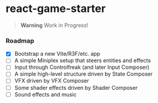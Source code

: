 # react-game-starter

> **Warning** Work in Progress!

### Roadmap

- [x] Bootstrap a new Vite/R3F/etc. app
- [ ] A simple Miniplex setup that steers entities and effects
- [ ] Input through Controlfreak (and later Input Composer)
- [ ] A simple high-level structure driven by State Composer
- [ ] VFX driven by VFX Composer
- [ ] Some shader effects driven by Shader Composer
- [ ] Sound effects and music
